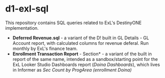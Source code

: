 # d1-exl-sql

This repository contains SQL queries related to ExL's DestinyONE implementation. 

- **Deferred Revenue.sql** - a variant of the D! built in GL Details - GL Account report, with calculated columns for revenue deferal. Run monthly by ExL's finance team.
- **Enrollment Transaction Report** - Section* - a variant of the built in report of the same name, intended as a sandbox/starting point for the ExL Looker Studio Dashboards report (*Doina Dashboards*), which lives in Informer as *Sec Count by ProgArea (enrollment Doina)*  